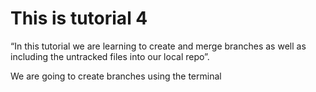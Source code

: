 # This is tutorial 4

“In this tutorial we are learning to create and merge branches as well as including the untracked files into our local repo”.

We are going to create branches using the terminal